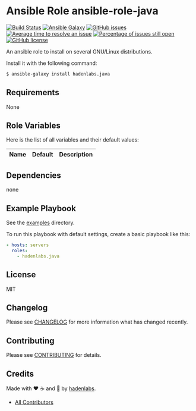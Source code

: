 # Ansible Role ansible-role-java

[![Build Status](https://travis-ci.org/hadenlabs/ansible-role-java.svg)](https://travis-ci.org/hadenlabs/ansible-role-java)
[![Ansible Galaxy](https://img.shields.io/badge/galaxy-hadenlabs.ansible-role-java-blue.svg)](https://galaxy.ansible.com/hadenlabs/ansible-role-java/)
[![GitHub issues](https://img.shields.io/github/issues/hadenlabs/ansible-role-java.svg)](https://github.com/hadenlabs/ansible-role-java/issues)
[![Average time to resolve an issue](http://isitmaintained.com/badge/resolution/hadenlabs/ansible-role-java.svg)](http://isitmaintained.com/project/hadenlabs/ansible-role-java "Average time to resolve an issue")
[![Percentage of issues still open](http://isitmaintained.com/badge/open/hadenlabs/ansible-role-java.svg)](http://isitmaintained.com/project/hadenlabs/ansible-role-java "Percentage of issues still open")
[![GitHub license](https://img.shields.io/github/license/mashape/apistatus.svg?style=flat-square)](LICENSE)


An ansible role to install on several GNU/Linux distributions.

Install it with the following command:

```bash
$ ansible-galaxy install hadenlabs.java
```

Requirements
------------

None

## Role Variables

Here is the list of all variables and their default values:

| Name                                    | Default                       | Description                                   |
|:----------------------------------------|:------------------------------|:----------------------------------------------|


## Dependencies

none

## Example Playbook

See the [examples](./examples/) directory.

To run this playbook with default settings, create a basic playbook like this:

```yaml
- hosts: servers
  roles:
    - hadenlabs.java
```

## License

MIT

## Changelog

Please see [CHANGELOG](CHANGELOG.md) for more information what has changed recently.

## Contributing

Please see [CONTRIBUTING](CONTRIBUTING.md) for details.

## Credits

Made with :heart: :coffee: and :pizza: by [hadenlabs][link-company].

- [All Contributors][link-contributors]


[link-company]: https://github.com/hadenlabs
[link-author]: https://github.com/luismayta
[link-contributors]: AUTHORS
